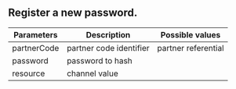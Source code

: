 ﻿## Register a new password.

  |    Parameters         |    Description		        |   Possible values       |
  | ----------------------|-----------------------------|-------------------------|  
  |     partnerCode       |   partner code identifier	|	partner referential	  |
  |     password          |   password to hash          |	                      |
  |     resource          |   channel value             |	                      |
